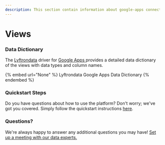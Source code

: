 ```yaml
---
description: This section contain information about google-apps connector views information
---
```


# Views

### Data Dictionary

The [Lyftrondata](https://www.lyftrondata.com/) driver for [Google Apps](None/)[ ](https://www.lyftrondata.com/integration/google-apps/)provides a detailed data dictionary of the views with data types and column names.

{% embed url="None" %}
Lyftrondata Google Apps Data Dictionary
{% endembed %}

### Quickstart Steps

Do you have questions about how to use the platform? Don't worry; we've got you covered. Simply follow the quickstart instructions [here](../README.md).

### Questions? <a href="#questions" id="questions"></a>

We're always happy to answer any additional questions you may have! [Set up a meeting with our data experts.](https://www.lyftrondata.com/book-a-meeting/)


